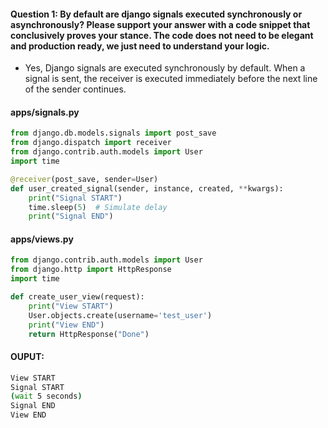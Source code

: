 #### Question 1: By default are django signals executed synchronously or asynchronously? Please support your answer with a code snippet that conclusively proves your stance. The code does not need to be elegant and production ready, we just need to understand your logic.


- Yes, Django signals are executed synchronously by default.
When a signal is sent, the receiver is executed immediately before the next line of the sender continues.


#### apps/signals.py
```python 
from django.db.models.signals import post_save
from django.dispatch import receiver
from django.contrib.auth.models import User
import time

@receiver(post_save, sender=User)
def user_created_signal(sender, instance, created, **kwargs):
    print("Signal START")
    time.sleep(5)  # Simulate delay
    print("Signal END")


```
#### apps/views.py
```python 
from django.contrib.auth.models import User
from django.http import HttpResponse
import time

def create_user_view(request):
    print("View START")
    User.objects.create(username='test_user')
    print("View END")
    return HttpResponse("Done")

```

#### OUPUT:

```bash
View START
Signal START
(wait 5 seconds)
Signal END
View END

```